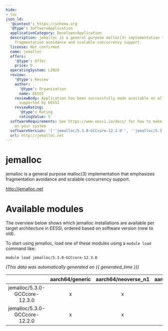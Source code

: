 ```yaml
---
hide:
- toc
json_ld:
  '@context': https://schema.org
  '@type': SoftwareApplication
  applicationCategory: DeveloperApplication
  description: jemalloc is a general purpose malloc(3) implementation that emphasizes
    fragmentation avoidance and scalable concurrency support.
  license: Not confirmed
  name: jemalloc
  offers:
    '@type': Offer
    price: 0
  operatingSystem: LINUX
  review:
    '@type': Review
    author:
      '@type': Organization
      name: EESSI
    reviewBody: Application has been successfully made available on all architectures
      supported by EESSI
    reviewRating:
      '@type': Rating
      ratingValue: 5
  softwareRequirements: See https://www.eessi.io/docs/ for how to make EESSI available
    on your system
  softwareVersion: '[''jemalloc/5.3.0-GCCcore-12.2.0'', ''jemalloc/5.3.0-GCCcore-12.3.0'']'
  url: http://jemalloc.net
---
```


jemalloc
========


jemalloc is a general purpose malloc(3) implementation that emphasizes fragmentation avoidance and scalable concurrency support.

http://jemalloc.net
# Available modules


The overview below shows which jemalloc installations are available per target architecture in EESSI, ordered based on software version (new to old).

To start using jemalloc, load one of these modules using a `module load` command like:

```shell
module load jemalloc/5.3.0-GCCcore-12.3.0
```

*(This data was automatically generated on {{ generated_time }})*  

| |aarch64/generic|aarch64/neoverse_n1|aarch64/neoverse_v1|aarch64/nvidia/grace|x86_64/generic|x86_64/amd/zen2|x86_64/amd/zen3|x86_64/amd/zen4|x86_64/intel/haswell|x86_64/intel/sapphirerapids|x86_64/intel/skylake_avx512|
| :---: | :---: | :---: | :---: | :---: | :---: | :---: | :---: | :---: | :---: | :---: | :---: |
|jemalloc/5.3.0-GCCcore-12.3.0|x|x|x|x|x|x|x|x|x|x|x|
|jemalloc/5.3.0-GCCcore-12.2.0|x|x|x|x|x|x|x|x|x|x|x|
